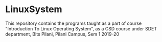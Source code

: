 # LinuxSystem
This repository contains the programs taught as a part of course "Introduction To Linux Operating System", as a CSD course under SDET department, Bits Pilani, Pilani Campus, Sem 1 2019-20
